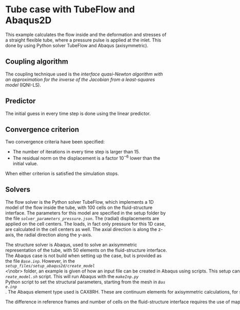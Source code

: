 # Tube case with TubeFlow and Abaqus2D

This example calculates the flow inside and the deformation and stresses of a straight flexible tube, where a pressure pulse is applied at the inlet.
This done by using Python solver TubeFlow and Abaqus (axisymmetric).

## Coupling algorithm

The coupling technique used is the *interface quasi-Newton algorithm with an approximation for the inverse of the Jacobian from a least-squares model* (IQNI-LS).

## Predictor

The initial guess in every time step is done using the linear predictor.

## Convergence criterion

Two convergence criteria have been specified:

- The number of iterations in every time step is larger than 15.
- The residual norm on the displacement is a factor $10^{-6}$ lower than the initial value.
 
When either criterion is satisfied the simulation stops.

## Solvers

The flow solver is the Python solver TubeFlow, which implements a 1D model of the flow inside the tube,
with 100 cells on the fluid-structure interface. 
The parameters for this model are specified in the setup folder by the file *`solver_parameters_pressure.json`*.
The (radial) displacements are applied on the cell centers.
The loads, in fact only pressure for this 1D case, are calculated in the cell centers as well.
The axial direction is along the z-axis,
the radial direction along the y-axis.

The structure solver is Abaqus, used to solve an axisymmetric representation of the tube,
with 50 elements on the fluid-structure interface.
The Abaqus case is not build when setting up the case, but is provided as the file *`Base.inp`*.
However, in the <nobr>*`setup_files/setup_abaqus2d/create_model`*<\nobr> folder, an example is given of how an input file can be created in Abaqus using scripts.
This setup can be run by executing the *`create_model.sh`* script. 
This will run Abaqus with the *`makeInp.py`* Python script to set the structural parameters, starting from the mesh in *`Base.inp`*. 
The Abaqus element type used is CAX8RH. These are continuum elements for axisymmetric calculations, for stress and displacement without twist. 
They are: 8-node biquadratic, reduced integration, hybrid with linear pressure. 
See the [Abaqus documentation](http://130.149.89.49:2080/v6.14/books/usb/default.htm?startat=book01.html#usb) for more information. 
The loads are applied on the faces in three points per element, which means on 150 load points in total. 
The displacement is calculated in the nodes. There are 101 nodes on the fluid-structure interface.
The axial direction is along the y-axis, the radial direction along the x-axis.

The difference in reference frames and number of cells on the fluid-structure interface requires the use of mappers.
In the structure solver wrapper, a permutation mapper is introduced to match the coordinate frames.
The new x-axis corresponds to y-axis of the incoming loads the new y-axis corresponds to the z-axis and the new z-axis to the x-axis.
Thereafter, a linear interpolation mapper is used to interpolate in the x- and y-direction from the 100 cell centers of TubeFlow to the 150 load points in Abaqus.
For the output the same is done in the opposite order: first interpolating and then swapping the axes.
So the new x-axis is the z-axis of the displacements calculated by Abaqus, the new y-axis corresponds to the x-axis and the new z-axis to the y-axis.